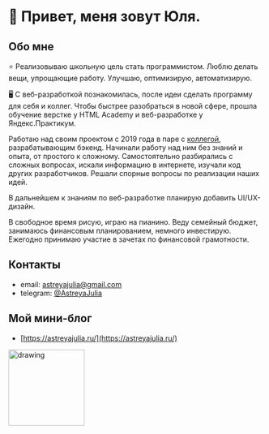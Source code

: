 # 👋 Привет, меня зовут Юля.

## Обо мне
⭐ Реализовываю школьную цель стать программистом. Люблю делать вещи, упрощающие работу. Улучшаю, оптимизирую, автоматизирую.

🖥️ С веб-разработкой познакомилась, после идеи сделать программу для себя и коллег. Чтобы быстрее разобраться в новой сфере, прошла обучение 
верстке у HTML Academy и веб-разработке у Яндекс.Практикум.

Работаю над своим проектом с 2019 года в паре с [коллегой](https://github.com/ChernovRoman), разрабатывающим бэкенд. Начинали работу над ним без знаний и опыта, от простого к сложному. Самостоятельно разбирались с сложных вопросах, искали информацию в интернете, изучали код других разработчиков. Решали 
спорные вопросы по реализации наших идей.

В дальнейшем к знаниям по веб-разработке планирую добавить UI/UX-дизайн.

В свободное время рисую, играю на пианино.
Веду семейный бюджет, занимаюсь финансовым планированием, немного инвестирую. 
Ежегодно принимаю участие в зачетах по финансовой грамотности.

## Контакты
* email: [astreyajulia@gmail.com](mailto:astreyajulia@gmail.com)
* telegram: [@AstreyaJulia](https://t.me/AstreyaJulia)

## Мой мини-блог
* [https://astreyajulia.ru/](https://astreyajulia.ru/)

<img src="https://habrastorage.org/r/w1560/storage3/b90/0bb/09d/b900bb09d77cbfe062946b13ce9bd3d1.png" alt="drawing" style="width:150px;"/>
